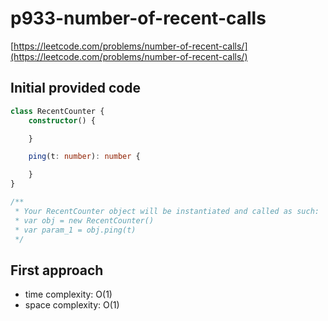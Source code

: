 # p933-number-of-recent-calls
[https://leetcode.com/problems/number-of-recent-calls/](https://leetcode.com/problems/number-of-recent-calls/)

## Initial provided code
```Typescript
class RecentCounter {
    constructor() {

    }

    ping(t: number): number {

    }
}

/**
 * Your RecentCounter object will be instantiated and called as such:
 * var obj = new RecentCounter()
 * var param_1 = obj.ping(t)
 */
```

## First approach 

- time complexity: O(1)
- space complexity: O(1)

